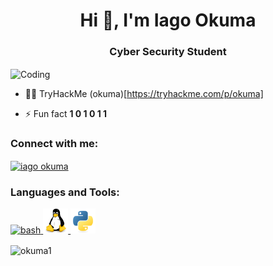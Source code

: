 <h1 align="center">Hi 👋, I'm Iago Okuma</h1>
<h3 align="center">Cyber Security Student</h3>
<img align="center" alt="Coding" width="500" src="https://i.pinimg.com/originals/55/01/60/5501609ee45d514d1f2c4a63502045e2.gif">

- 👨‍💻 TryHackMe (okuma)[https://tryhackme.com/p/okuma]

- ⚡ Fun fact **1 0 1 0 1 1**

<h3 align="left">Connect with me:</h3>
<p align="left">
<a href="https://linkedin.com/in/iago okuma" target="blank"><img align="center" src="https://raw.githubusercontent.com/rahuldkjain/github-profile-readme-generator/master/src/images/icons/Social/linked-in-alt.svg" alt="iago okuma" height="30" width="40" /></a>
</p>

<h3 align="left">Languages and Tools:</h3>
<p align="left"> <a href="https://www.gnu.org/software/bash/" target="_blank" rel="noreferrer"> <img src="https://www.vectorlogo.zone/logos/gnu_bash/gnu_bash-icon.svg" alt="bash" width="40" height="40"/> </a> <a href="https://www.linux.org/" target="_blank" rel="noreferrer"> <img src="https://raw.githubusercontent.com/devicons/devicon/master/icons/linux/linux-original.svg" alt="linux" width="40" height="40"/> </a> <a href="https://www.python.org" target="_blank" rel="noreferrer"> <img src="https://raw.githubusercontent.com/devicons/devicon/master/icons/python/python-original.svg" alt="python" width="40" height="40"/> </a> </p>

<p><img align="center" src="https://github-readme-stats.vercel.app/api/top-langs?username=okuma1&show_icons=true&locale=en&layout=compact" alt="okuma1" /></p>
